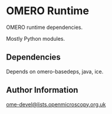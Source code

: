 OMERO Runtime
=============

OMERO runtime dependencies.

Mostly Python modules.

Dependencies
------------

Depends on omero-basedeps, java, ice.

Author Information
------------------

ome-devel@lists.openmicroscopy.org.uk
